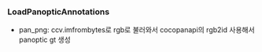 ### LoadPanopticAnnotations
- pan_png: ccv.imfrombytes로 rgb로 불러와서 cocopanapi의 rgb2id 사용해서 panoptic gt 생성